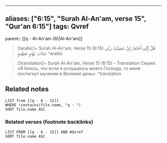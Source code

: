 
---
aliases: ["6:15", "Surah Al-An'am, verse 15", "Qur'an 6:15"]
tags: Qvref
---

parent:: [[q - Al-An'am (6)|Al-An'am]]

> [!arabic]+ Surah Al-An'am, Verse 15 (6:15)
> <span class="quran-arabic">قُلْ إِنِّىٓ أَخَافُ إِنْ عَصَيْتُ رَبِّى عَذَابَ يَوْمٍ عَظِيمٍ</span>
^arabic

> [!translation]+ Surah Al-An'am, Verse 15 (6:15) - Translation
> Скажи: «Я боюсь, что если я ослушаюсь моего Господа, то меня постигнут мучения в Великий день».
^translation



## Related notes
```dataview
LIST from [[q - 6 - 15]]
WHERE !contains(file.name, "q - ")
SORT file.name ASC
```

### Related verses (footnote backlinks)
```dataview
LIST FROM [[q - 6 - 15]] AND #Qvref
SORT file.name ASC
```

